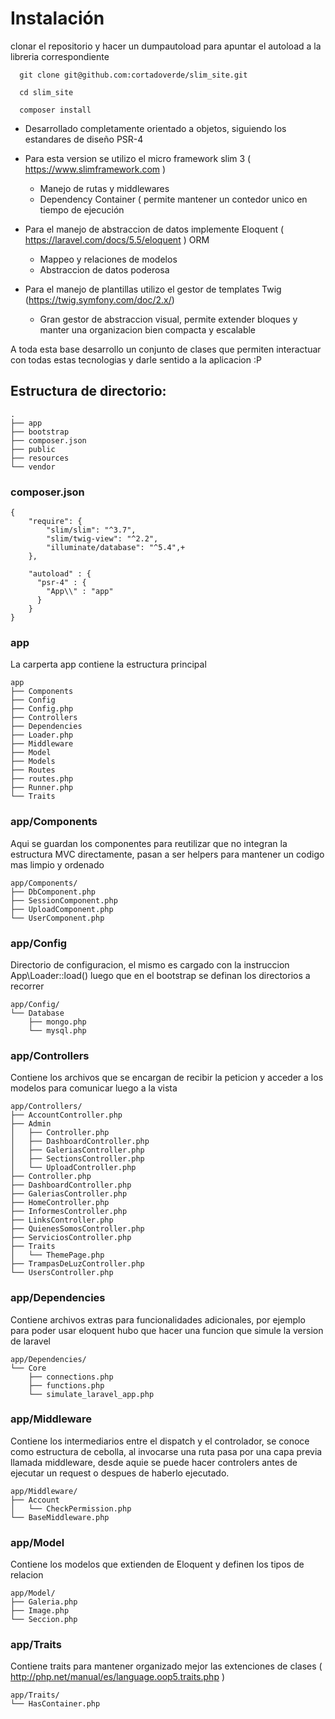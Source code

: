 # Instalación

clonar el repositorio y hacer un dumpautoload para apuntar el autoload a la libreria correspondiente

```
  git clone git@github.com:cortadoverde/slim_site.git

  cd slim_site

  composer install
```

* Desarrollado completamente orientado a objetos, siguiendo los estandares de diseño PSR-4

* Para esta version se utilizo el micro framework slim 3 ( https://www.slimframework.com )
  * Manejo de rutas y middlewares
  * Dependency Container ( permite mantener un contedor unico en tiempo de ejecución

* Para el manejo de abstraccion de datos implemente Eloquent ( https://laravel.com/docs/5.5/eloquent )
ORM
  * Mappeo y relaciones de modelos
  * Abstraccion de datos poderosa

* Para el manejo de plantillas utilizo el gestor de templates Twig (https://twig.symfony.com/doc/2.x/)
  * Gran gestor de abstraccion visual, permite extender bloques y manter una organizacion bien compacta y escalable

A toda esta base desarrollo un conjunto de clases que permiten interactuar con todas estas tecnologias y darle sentido a la aplicacion :P

## Estructura de directorio:

    .
    ├── app
    ├── bootstrap
    ├── composer.json
    ├── public
    ├── resources
    └── vendor


### composer.json

    {
        "require": {
            "slim/slim": "^3.7",
            "slim/twig-view": "^2.2",
            "illuminate/database": "^5.4",+
        },

        "autoload" : {
          "psr-4" : {
            "App\\" : "app"
          }
        }
    }


### app

La carperta app contiene la estructura principal

    app
    ├── Components
    ├── Config
    ├── Config.php
    ├── Controllers
    ├── Dependencies
    ├── Loader.php
    ├── Middleware
    ├── Model
    ├── Models
    ├── Routes
    ├── routes.php
    ├── Runner.php
    └── Traits

### app/Components

Aqui se guardan los componentes para reutilizar que no integran la estructura MVC directamente, pasan a ser helpers para mantener un codigo mas limpio y ordenado

    app/Components/
    ├── DbComponent.php
    ├── SessionComponent.php
    ├── UploadComponent.php
    └── UserComponent.php


### app/Config

Directorio de configuracion, el mismo es cargado con la instruccion App\Loader::load() luego que en el bootstrap se definan los directorios a recorrer

    app/Config/
    └── Database
        ├── mongo.php
        └── mysql.php

### app/Controllers

Contiene los archivos que se encargan de recibir la peticion y acceder a los modelos para comunicar luego a la vista

    app/Controllers/
    ├── AccountController.php
    ├── Admin
    │   ├── Controller.php
    │   ├── DashboardController.php
    │   ├── GaleriasController.php
    │   ├── SectionsController.php
    │   └── UploadController.php
    ├── Controller.php
    ├── DashboardController.php
    ├── GaleriasController.php
    ├── HomeController.php
    ├── InformesController.php
    ├── LinksController.php
    ├── QuienesSomosController.php
    ├── ServiciosController.php
    ├── Traits
    │   └── ThemePage.php
    ├── TrampasDeLuzController.php
    └── UsersController.php

### app/Dependencies

Contiene archivos extras para funcionalidades adicionales, por ejemplo para poder usar eloquent hubo que hacer una funcion que simule la version de laravel

    app/Dependencies/
    └── Core
        ├── connections.php
        ├── functions.php
        └── simulate_laravel_app.php


### app/Middleware

Contiene los intermediarios entre el dispatch y el controlador, se conoce como estructura de cebolla, al invocarse una ruta pasa por una capa previa llamada middleware, desde aquie se puede hacer controlers antes de ejecutar un request o despues de haberlo ejecutado.

    app/Middleware/
    ├── Account
    │   └── CheckPermission.php
    └── BaseMiddleware.php

### app/Model

Contiene los modelos que extienden de Eloquent y definen los tipos de relacion

    app/Model/
    ├── Galeria.php
    ├── Image.php
    └── Seccion.php

### app/Traits

Contiene traits para mantener organizado mejor las extenciones de clases ( http://php.net/manual/es/language.oop5.traits.php )

    app/Traits/
    └── HasContainer.php

